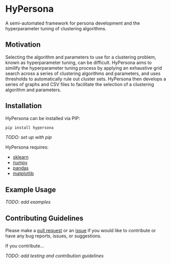 # HyPersona

A semi-automated framework for persona development and the hyperparameter tuning of clustering algorithms.

## Motivation

Selecting the algorithm and parameters to use for a clustering problem, known as hyperparameter tuning, can be difficult.
HyPersona aims to similify the hyperparameter tuning process by applying an exhaustive grid search across a series of clustering algorithms and parameters, and uses thresholds to automatically rule out cluster sets. 
HyPersona then develops a series of graphs and CSV files to facilitate the selection of a clustering algorithm and parameters.

## Installation 

HyPersona can be installed via PIP:

```bash
pip install hypersona
```

_TODO: set up with pip_

HyPersona requires:
- [sklearn](https://scikit-learn.org/stable/)
- [numpy](https://numpy.org/)
- [pandas](https://pandas.pydata.org/)
- [matplotlib](https://matplotlib.org/)


## Example Usage 

_TODO: add examples_

## Contributing Guidelines

Please make a [pull request](https://github.com/ElizabethForest/HyPersona/pulls) or an [issue](https://github.com/ElizabethForest/HyPersona/issues) if you would like to contribute or have any bug reports, issues, or suggestions. 

If you contribute... 

_TODO: add testing and contribution guidelines_
